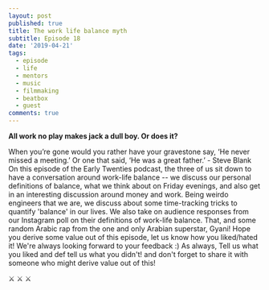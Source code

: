 ```yaml
---
layout: post
published: true
title: The work life balance myth
subtitle: Episode 18
date: '2019-04-21'
tags:
  - episode
  - life
  - mentors
  - music
  - filmmaking
  - beatbox
  - guest
comments: true
---
```

**All work no play makes jack a dull boy. Or does it?**

When you’re gone would you rather have your gravestone say, ‘He never missed a meeting.’ Or one that said, ‘He was a great father.’ - Steve Blank
On this episode of the Early Twenties podcast, the three of us sit down to have a conversation around work-life balance -- we discuss our personal definitions of balance, what we think about on Friday evenings, and also get in an interesting discussion around money and work.
Being weirdo engineers that we are, we discuss about some time-tracking tricks to quantify 'balance' in our lives. We also take on audience responses from our Instagram poll on their definitions of work-life balance. That, and some random Arabic rap from the one and only Arabian superstar, Gyani! 
Hope you derive some value out of this episode, let us know how you liked/hated it! We're always looking forward to your feedback :)
As always,
Tell us what you liked and def tell us what you didn't! and don't forget to share it with someone who might derive value out of this!

⚔ ⚔ ⚔ 

